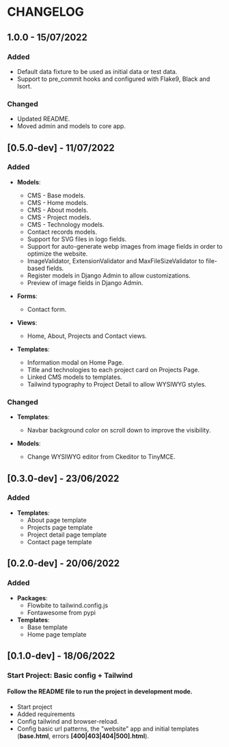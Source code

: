 # CHANGELOG

## 1.0.0 - 15/07/2022

### Added

- Default data fixture to be used as initial data or test data.
- Support to pre_commit hooks and configured with Flake9, Black and Isort.

### Changed

- Updated README.
- Moved admin and models to core app.

## [0.5.0-dev] - 11/07/2022

### Added

* **Models**:
    * CMS - Base models.
    * CMS - Home models.
    * CMS - About models.
    * CMS - Project models.
    * CMS - Technology models.
    * Contact records models.
    * Support for SVG files in logo fields.
    * Support for auto-generate webp images from image fields in order to optimize the website.
    * ImageValidator, ExtensionValidator and MaxFileSizeValidator to file-based fields.
    * Register models in Django Admin to allow customizations.
    * Preview of image fields in Django Admin.

* **Forms**:
    * Contact form.

* **Views**:
    * Home, About, Projects and Contact views.

* **Templates**:
    * Information modal on Home Page.
    * Title and technologies to each project card on Projects Page.
    * Linked CMS models to templates.
    * Tailwind typography to Project Detail to allow WYSIWYG styles.

### Changed

* **Templates**:
    * Navbar background color on scroll down to improve the visibility.

* **Models**:
    * Change WYSIWYG editor from Ckeditor to TinyMCE.

## [0.3.0-dev] - 23/06/2022

### Added

* **Templates**:
    - About page template
    - Projects page template
    - Project detail page template
    - Contact page template

## [0.2.0-dev] - 20/06/2022

### Added

* **Packages**:
    - Flowbite to tailwind.config.js
    - Fontawesome from pypi
* **Templates**:
    - Base template
    - Home page template

## [0.1.0-dev] - 18/06/2022

### Start Project: Basic config + Tailwind

#### Follow the README file to run the project in development mode.

- Start project
- Added requirements
- Config tailwind and browser-reload.
- Config basic url patterns, the "website" app and initial templates (**base.html**, errors **[400|403|404|500].html**).
